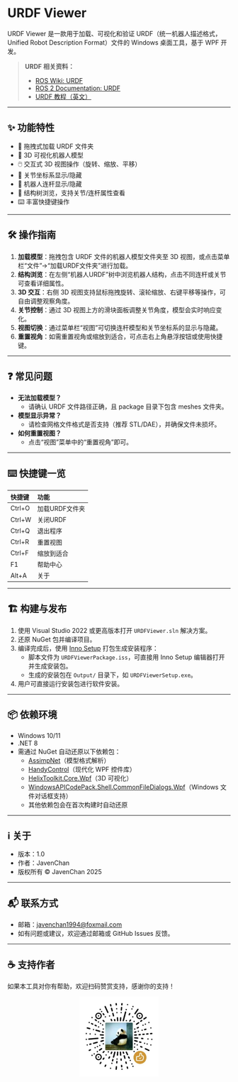 

# URDF Viewer

URDF Viewer 是一款用于加载、可视化和验证 URDF（统一机器人描述格式，Unified Robot Description Format）文件的 Windows 桌面工具，基于 WPF 开发。

> **URDF 相关资料：**
> - [ROS Wiki: URDF](http://wiki.ros.org/urdf)
> - [ROS 2 Documentation: URDF](https://docs.ros.org/en/rolling/Concepts/Description/URDF.html)
> - [URDF 教程（英文）](http://wiki.ros.org/urdf/Tutorials)

---

## ✨ 功能特性

- 🚀 拖拽式加载 URDF 文件夹
- 🦾 3D 可视化机器人模型
- 🖱️ 交互式 3D 视图操作（旋转、缩放、平移）
- 🔄 关节坐标系显示/隐藏
- 🧩 机器人连杆显示/隐藏
- 🌳 结构树浏览，支持关节/连杆属性查看
- ⌨️ 丰富快捷键操作

---

## 🛠️ 操作指南

1. **加载模型**：拖拽包含 URDF 文件的机器人模型文件夹至 3D 视图，或点击菜单栏“文件”→“加载URDF文件夹”进行加载。
2. **结构浏览**：在左侧“机器人URDF”树中浏览机器人结构，点击不同连杆或关节可查看详细属性。
3. **3D 交互**：右侧 3D 视图支持鼠标拖拽旋转、滚轮缩放、右键平移等操作，可自由调整观察角度。
4. **关节控制**：通过 3D 视图上方的滑块面板调整关节角度，模型会实时响应变化。
5. **视图切换**：通过菜单栏“视图”可切换连杆模型和关节坐标系的显示与隐藏。
6. **重置视角**：如需重置视角或缩放到适合，可点击右上角悬浮按钮或使用快捷键。

---

## ❓ 常见问题

- **无法加载模型？**
	- 请确认 URDF 文件路径正确，且 package 目录下包含 meshes 文件夹。
- **模型显示异常？**
	- 请检查网格文件格式是否支持（推荐 STL/DAE），并确保文件未损坏。
- **如何重置视图？**
	- 点击“视图”菜单中的“重置视角”即可。

---

## ⌨️ 快捷键一览

| 快捷键   | 功能           |
| :------- | :------------- |
| Ctrl+O   | 加载URDF文件夹 |
| Ctrl+W   | 关闭URDF       |
| Ctrl+Q   | 退出程序       |
| Ctrl+R   | 重置视图       |
| Ctrl+F   | 缩放到适合     |
| F1       | 帮助中心       |
| Alt+A    | 关于           |

---


## 🏗️ 构建与发布

1. 使用 Visual Studio 2022 或更高版本打开 `URDFViewer.sln` 解决方案。
2. 还原 NuGet 包并编译项目。
3. 编译完成后，使用 [Inno Setup](https://jrsoftware.org/isinfo.php) 打包生成安装程序：
	- 脚本文件为 `URDFViewerPackage.iss`，可直接用 Inno Setup 编辑器打开并生成安装包。
	- 生成的安装包在 `Output/` 目录下，如 `URDFViewerSetup.exe`。
4. 用户可直接运行安装包进行软件安装。

---


## 📦 依赖环境

- Windows 10/11
- .NET 8
- 需通过 NuGet 自动还原以下依赖包：
	- [AssimpNet](https://www.nuget.org/packages/AssimpNet)（模型格式解析）
	- [HandyControl](https://www.nuget.org/packages/HandyControl)（现代化 WPF 控件库）
	- [HelixToolkit.Core.Wpf](https://www.nuget.org/packages/HelixToolkit.Core.Wpf)（3D 可视化）
	- [WindowsAPICodePack.Shell.CommonFileDialogs.Wpf](https://www.nuget.org/packages/WindowsAPICodePack.Shell.CommonFileDialogs.Wpf)（Windows 文件对话框支持）
	- 其他依赖包会在首次构建时自动还原

---

## ℹ️ 关于

- 版本：1.0
- 作者：JavenChan
- 版权所有 © JavenChan 2025

---

## 📬 联系方式

- 邮箱：javenchan1994@foxmail.com
- 如有问题或建议，欢迎通过邮箱或 GitHub Issues 反馈。

---

## ☕ 支持作者

如果本工具对你有帮助，欢迎扫码赞赏支持，感谢你的支持！

<div align="center">
	<img src="Assets/appreciate.jpg" alt="appreciate" width="180" />
</div>
